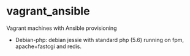 # vagrant_ansible
Vagrant machines with Ansible provisioning

* Debian-php: debian jessie with standard php (5.6) running on fpm, apache+fastcgi and redis.
